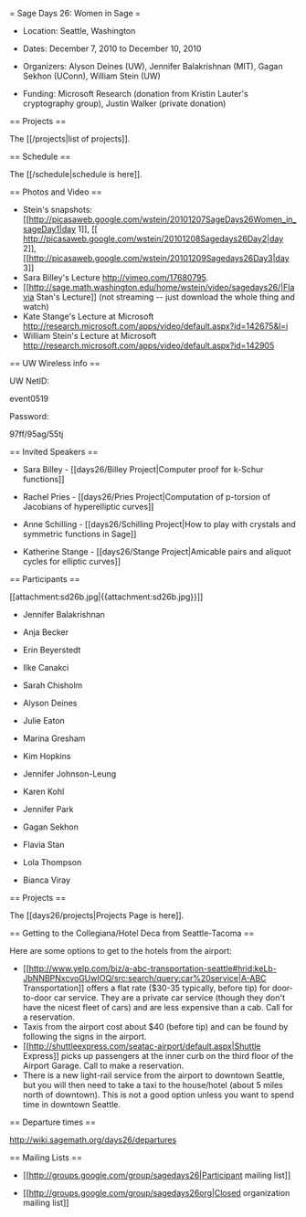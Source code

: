 = Sage Days 26: Women in Sage =

   *  Location: Seattle, Washington

   *  Dates: December 7, 2010 to December 10, 2010

   *  Organizers: Alyson Deines (UW), Jennifer Balakrishnan (MIT), Gagan Sekhon (UConn), William Stein (UW)

   *  Funding: Microsoft Research (donation from Kristin Lauter's cryptography group), Justin Walker (private donation)


== Projects ==

   The [[/projects|list of projects]].

== Schedule ==

   The [[/schedule|schedule is here]].

== Photos and Video ==

   * Stein's snapshots: [[http://picasaweb.google.com/wstein/20101207SageDays26Women_in_sageDay1|day 1]], [[ http://picasaweb.google.com/wstein/20101208Sagedays26Day2|day 2]], [[http://picasaweb.google.com/wstein/20101209Sagedays26Day3|day 3]]
   * Sara Billey's Lecture http://vimeo.com/17680795.
   * [[http://sage.math.washington.edu/home/wstein/video/sagedays26/|Flavia Stan's Lecture]] (not streaming -- just download the whole thing and watch)
   * Kate Stange's Lecture at Microsoft http://research.microsoft.com/apps/video/default.aspx?id=142675&l=i
   * William Stein's Lecture at Microsoft http://research.microsoft.com/apps/video/default.aspx?id=142905

== UW Wireless info ==

UW NetID:

event0519

Password:

97ff/95ag/55tj


== Invited Speakers ==

   *  Sara Billey - [[days26/Billey Project|Computer proof for k-Schur functions]]
   
   *  Rachel Pries - [[days26/Pries Project|Computation of p-torsion of Jacobians of hyperelliptic curves]]

   *  Anne Schilling - [[days26/Schilling Project|How to play with crystals and symmetric functions in Sage]]

   *  Katherine Stange - [[days26/Stange Project|Amicable pairs and aliquot cycles for elliptic curves]]
 
== Participants ==

[[attachment:sd26b.jpg|{{attachment:sd26b.jpg}}]]


   *  Jennifer Balakrishnan

   *  Anja Becker

   *  Erin Beyerstedt

   *  Ilke Canakci 

   *  Sarah Chisholm

   *  Alyson Deines

   *  Julie Eaton

   *  Marina Gresham

   *  Kim Hopkins

   *  Jennifer Johnson-Leung

   *  Karen Kohl

   *  Jennifer Park

   *  Gagan Sekhon

   *  Flavia Stan

   *  Lola Thompson

   *  Bianca Viray

== Projects ==

 The [[days26/projects|Projects Page is here]].



== Getting to the Collegiana/Hotel Deca from Seattle-Tacoma ==

Here are some options to get to the hotels from the airport:

 * [[http://www.yelp.com/biz/a-abc-transportation-seattle#hrid:keLb-JbNNBPNxcvoGUwIOQ/src:search/query:car%20service|A-ABC Transportation]] offers a flat rate ($30-35 typically, before tip) for door-to-door car service. They are a private car service (though they don't have the nicest fleet of cars) and are less expensive than a cab. Call for a reservation.
 * Taxis from the airport cost about $40 (before tip) and can be found by following the signs in the airport.
 * [[http://shuttleexpress.com/seatac-airport/default.aspx|Shuttle Express]] picks up passengers at the inner curb on the third floor of the Airport Garage. Call  to make a reservation.
 * There is a new light-rail service from the airport to downtown Seattle, but you will then need to take a taxi to the house/hotel (about 5 miles north of downtown). This is not a good option unless you want to spend time in downtown Seattle.


== Departure times ==

http://wiki.sagemath.org/days26/departures

== Mailing Lists ==

   * [[http://groups.google.com/group/sagedays26|Participant mailing list]]

   * [[http://groups.google.com/group/sagedays26org|Closed organization mailing list]]
